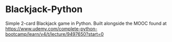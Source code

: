 # Blackjack-Python

Simple 2-card Blackjack game in Python. Built alongside the MOOC found at https://www.udemy.com/complete-python-bootcamp/learn/v4/t/lecture/9497650?start=0


